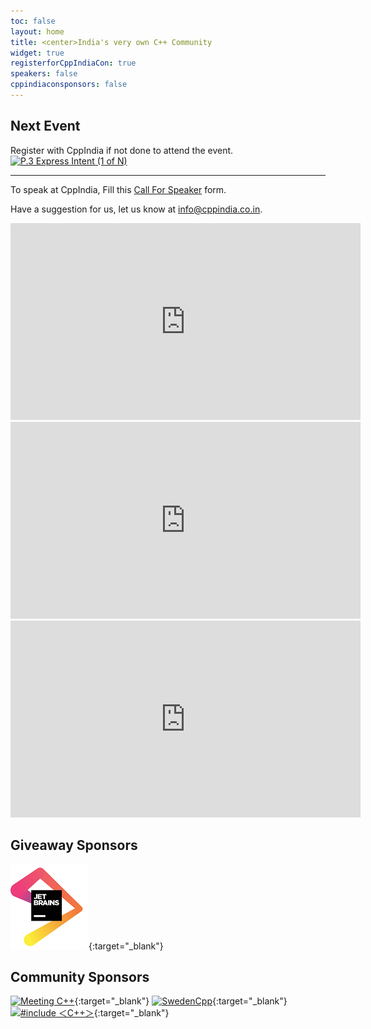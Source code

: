 ```yaml
---
toc: false
layout: home
title: <center>India's very own C++ Community
widget: true
registerforCppIndiaCon: true
speakers: false
cppindiaconsponsors: false
---
```

<!-- Click on the "Join Us" button to register with the community
[![Join Us](/assets/images/JoinUs.jpg "Join Us")](/_pages/join_us) -->
## Next Event

Register with CppIndia if not done to attend the event.
[![P.3 Express Intent (1 of N)](assets\images\SessionPost\28022021.png "P.3 Express Intent (1 of N)")](/_pages/join_us)

---

To speak at CppIndia, Fill this [Call For Speaker](/callforspeakers/call_for_speakers/) form.

Have a suggestion for us, let us know at <info@cppindia.co.in>.

<iframe width="560" height="315" src="https://www.youtube.com/embed/LsNRdkTZWG4" title="YouTube video player" frameborder="0" allow="accelerometer; autoplay; clipboard-write; encrypted-media; gyroscope; picture-in-picture" allowfullscreen></iframe>

<iframe width="560" height="315" src="https://www.youtube.com/embed/ao1e4NcwAJQ" title="YouTube video player" frameborder="0" allow="accelerometer; autoplay; clipboard-write; encrypted-media; gyroscope; picture-in-picture" allowfullscreen></iframe>

<iframe width="560" height="315" src="https://www.youtube.com/embed/9Zjgcnskwlc" title="YouTube video player" frameborder="0" allow="accelerometer; autoplay; clipboard-write; encrypted-media; gyroscope; picture-in-picture" allowfullscreen></iframe>

## Giveaway Sponsors

[![jetbrains](/Sponsors/jetbrains.png)](https://www.jetbrains.com){:target="_blank"} 

## Community Sponsors

[![Meeting C++](/Sponsors/meeting_cpp.png "Meeting C++")](https://www.meetingcpp.com){:target="_blank"} 
[![SwedenCpp](/Sponsors/SwedenCppOfficial.png "SwedenCpp")](https://www.swedencpp.se){:target="_blank"} 
[![#include ＜C++＞](/Sponsors/include_logo.png "#include ＜C++＞")](https://www.includecpp.org/){:target="_blank"} 


<pre>





</pre>